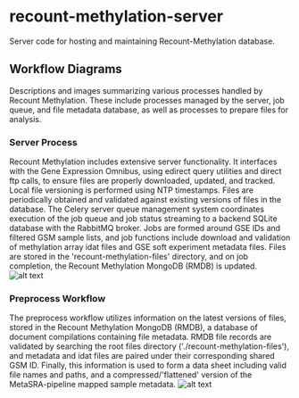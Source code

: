 # recount-methylation-server
Server code for hosting and maintaining Recount-Methylation database.

## Workflow Diagrams
Descriptions and images summarizing various processes handled by Recount Methylation. These include processes managed by the server, job queue, and file metadata database, as well as processes to prepare files for analysis.

### Server Process
Recount Methylation includes extensive server functionality. It interfaces with the Gene Expression Omnibus, using edirect query utilities and direct ftp calls, to ensure files are properly downloaded, updated, and tracked. Local file versioning is performed using NTP timestamps. Files are periodically obtained and validated against existing versions of files in the database. The Celery server queue management system coordinates execution of the job queue and job status streaming to a backend SQLite database with the RabbitMQ broker. Jobs are formed around GSE IDs and filtered GSM sample lists, and job functions include download and validation of methylation array idat files and GSE soft experiment metadata files. Files are stored in the 'recount-methylation-files' directory, and on job completion, the Recount Methylation MongoDB (RMDB) is updated.
![alt text](https://github.com/metamaden/recount-methylation-server/blob/master/server_workflow.jpg "Recount Methylation Server Process")

### Preprocess Workflow
The preprocess workflow utilizes information on the latest versions of files, stored in the Recount Methylation MongoDB (RMDB), a database of document compilations containing file metadata. RMDB file records are validated by searching the root files directory ('./recount-methylation-files'), and metadata and idat files are paired under their corresponding shared GSM ID. Finally, this information is used to form a data sheet including valid file names and paths, and a compressed/'flattened' version of the MetaSRA-pipeline mapped sample metadata. 
![alt text](https://github.com/metamaden/recount-methylation-server/blob/master/preprocess_workflow.jpg "Recount Methylation Server Process")
